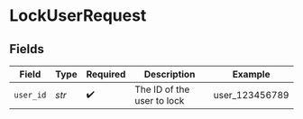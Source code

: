 # LockUserRequest


## Fields

| Field                      | Type                       | Required                   | Description                | Example                    |
| -------------------------- | -------------------------- | -------------------------- | -------------------------- | -------------------------- |
| `user_id`                  | *str*                      | :heavy_check_mark:         | The ID of the user to lock | user_123456789             |